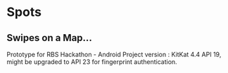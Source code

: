 # Spots
Swipes on a Map...
------------------
Prototype for RBS Hackathon - Android Project version : KitKat 4.4 API 19, might be upgraded to API 23 for fingerprint authentication.


